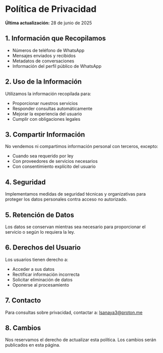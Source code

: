 # Política de Privacidad

**Última actualización:** 28 de junio de 2025

## 1. Información que Recopilamos
- Números de teléfono de WhatsApp
- Mensajes enviados y recibidos
- Metadatos de conversaciones
- Información del perfil público de WhatsApp

## 2. Uso de la Información
Utilizamos la información recopilada para:
- Proporcionar nuestros servicios
- Responder consultas automáticamente
- Mejorar la experiencia del usuario
- Cumplir con obligaciones legales

## 3. Compartir Información
No vendemos ni compartimos información personal con terceros, excepto:
- Cuando sea requerido por ley
- Con proveedores de servicios necesarios
- Con consentimiento explícito del usuario

## 4. Seguridad
Implementamos medidas de seguridad técnicas y organizativas para proteger los datos personales contra acceso no autorizado.

## 5. Retención de Datos
Los datos se conservan mientras sea necesario para proporcionar el servicio o según lo requiera la ley.

## 6. Derechos del Usuario
Los usuarios tienen derecho a:
- Acceder a sus datos
- Rectificar información incorrecta
- Solicitar eliminación de datos
- Oponerse al procesamiento

## 7. Contacto
Para consultas sobre privacidad, contactar a: lsanaya3@proton.me

## 8. Cambios
Nos reservamos el derecho de actualizar esta política. Los cambios serán publicados en esta página.
